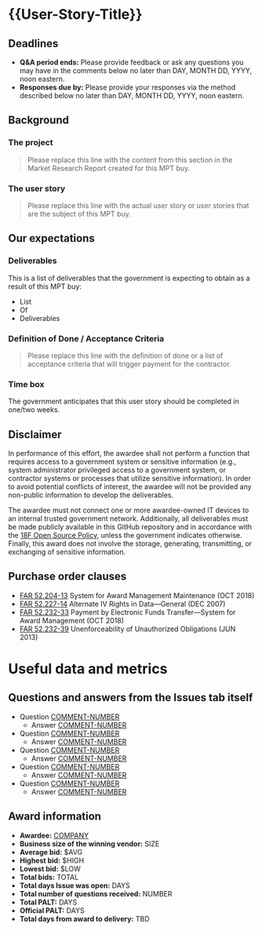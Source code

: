 # {{User-Story-Title}}

## Deadlines

* **Q&A period ends:** Please provide feedback or ask any questions you may have in the comments below no later than DAY, MONTH DD, YYYY, noon eastern.
* **Responses due by:** Please provide your responses via the method described below no later than DAY, MONTH DD, YYYY, noon eastern.

## Background
### The project
> Please replace this line with the content from this section in the Market Research Report created for this MPT buy.

### The user story
> Please replace this line with the actual user story or user stories that are the subject of this MPT buy.

## Our expectations
### Deliverables
This is a list of deliverables that the government is expecting to obtain as a result of this MPT buy:

* List
* Of
* Deliverables

### Definition of Done / Acceptance Criteria
> Please replace this line with the definition of done or a list of acceptance criteria that will trigger payment for the contractor.

### Time box
The government anticipates that this user story should be completed in one/two weeks.

## Disclaimer
In performance of this effort, the awardee shall not perform a function that requires access to a government system or sensitive information (e.g., system administrator privileged access to a government system, or contractor systems or processes that utilize sensitive information). In order to avoid potential conflicts of interest, the awardee will not be provided any non-public information to develop the deliverables.

The awardee must not connect one or more awardee-owned IT devices to an internal trusted government network. Additionally, all deliverables must be made publicly available in this GitHub repository and in accordance with the [18F Open Source Policy](https://18f.gsa.gov/open-source-policy/), unless the government indicates otherwise. Finally, this award does not involve the storage, generating, transmitting, or exchanging of sensitive information.

## Purchase order clauses

* [FAR 52.204-13](https://www.acquisition.gov/content/52204-13-system-award-management-maintenance#i1064160) System for Award Management Maintenance (OCT 2018)
* [FAR 52.227-14](https://www.acquisition.gov/content/52227-14alternate-v#i1052520) Alternate IV Rights in Data—General (DEC 2007)
* [FAR 52.232-33](https://www.acquisition.gov/content/52232-33-payment-electronic-funds-transfer-system-award-management#i1050674) Payment by Electronic Funds Transfer—System for Award Management (OCT 2018)
* [FAR 52.232-39](https://www.acquisition.gov/content/52232-39-unenforceability-unauthorized-obligations#i1050840) Unenforceability of Unauthorized Obligations (JUN 2013)

# Useful data and metrics

## Questions and answers from the Issues tab itself

* Question [COMMENT-NUMBER](URL)
   * Answer [COMMENT-NUMBER](URL)
* Question [COMMENT-NUMBER](URL)
   * Answer [COMMENT-NUMBER](URL)
* Question [COMMENT-NUMBER](URL)
   * Answer [COMMENT-NUMBER](URL)
* Question [COMMENT-NUMBER](URL)
   * Answer [COMMENT-NUMBER](URL)
* Question [COMMENT-NUMBER](URL)
   * Answer [COMMENT-NUMBER](URL)

## Award information

* **Awardee:** [COMPANY](URL)
* **Business size of the winning vendor:** SIZE
* **Average bid:** $AVG
* **Highest bid:** $HIGH
* **Lowest bid:** $LOW
* **Total bids:** TOTAL
* **Total days Issue was open:** DAYS
* **Total number of questions received:** NUMBER
* **Total PALT:** DAYS
* **Official PALT:** DAYS
* **Total days from award to delivery:** TBD
